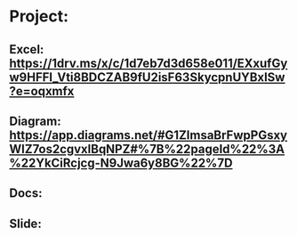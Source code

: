 # Project:
## Excel: https://1drv.ms/x/c/1d7eb7d3d658e011/EXxufGyw9HFFl_Vti8BDCZAB9fU2isF63SkycpnUYBxISw?e=oqxmfx
## Diagram: https://app.diagrams.net/#G1ZImsaBrFwpPGsxyWIZ7os2cgvxlBqNPZ#%7B%22pageId%22%3A%22YkCiRcjcg-N9Jwa6y8BG%22%7D
## Docs:
## Slide:
